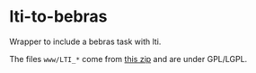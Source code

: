 # lti-to-bebras

Wrapper to include a bebras task with lti.

The files `www/LTI_*` come from [this zip](http://projects.oscelot.org/gf/download/frsrelease/924/5882/LTI_Tool_Provider-2.5.00.zip) and are under GPL/LGPL.
